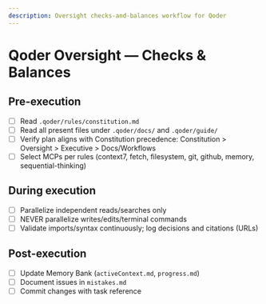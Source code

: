 ```yaml
---
description: Oversight checks-and-balances workflow for Qoder
---
```


# Qoder Oversight — Checks & Balances

## Pre-execution
- [ ] Read `.qoder/rules/constitution.md`
- [ ] Read all present files under `.qoder/docs/` and `.qoder/guide/`
- [ ] Verify plan aligns with Constitution precedence: Constitution > Oversight > Executive > Docs/Workflows
- [ ] Select MCPs per rules (context7, fetch, filesystem, git, github, memory, sequential-thinking)

## During execution
- [ ] Parallelize independent reads/searches only
- [ ] NEVER parallelize writes/edits/terminal commands
- [ ] Validate imports/syntax continuously; log decisions and citations (URLs)

## Post-execution
- [ ] Update Memory Bank (`activeContext.md`, `progress.md`)
- [ ] Document issues in `mistakes.md`
- [ ] Commit changes with task reference
